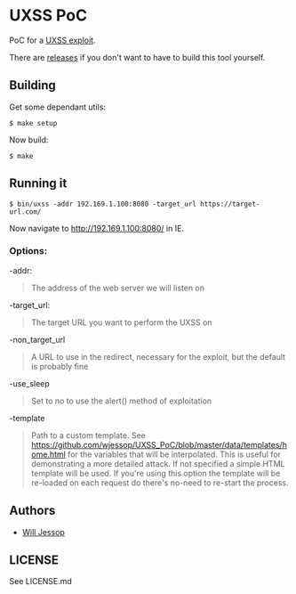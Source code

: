 # UXSS PoC

PoC for a [UXSS exploit](https://blog.innerht.ml/ie-uxss/).

There are [releases](https://github.com/wjessop/UXSS_PoC/releases) if you don't want to have to build this tool yourself.

## Building

Get some dependant utils:

    $ make setup

Now build:

    $ make

## Running it

    $ bin/uxss -addr 192.169.1.100:8080 -target_url https://target-url.com/

Now navigate to http://192.169.1.100:8080/ in IE.

### Options:

-addr:
> The address of the web server we will listen on

-target_url:
> The target URL you want to perform the UXSS on

-non_target_url
> A URL to use in the redirect, necessary for the exploit, but the default is probably fine

-use_sleep
> Set to no to use the alert() method of exploitation

-template
> Path to a custom template. See https://github.com/wjessop/UXSS_PoC/blob/master/data/templates/home.html for the variables that will be interpolated. This is useful for demonstrating a more detailed attack. If not specified a simple HTML template will be used. If you're using this option the template will be re-loaded on each request do there's no-need to re-start the process.

## Authors

* [Will Jessop](mailto:will@willj.net)

## LICENSE

See LICENSE.md
